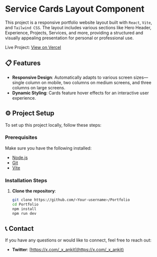 # Service Cards Layout Component



This project is a responsive portfolio website layout built with `React`, `Vite`, and `Tailwind CSS`. The layout includes various sections like Hero Header, Experience, Projects, Services, and more, providing a structured and visually appealing presentation for personal or professional use.


Live Project: [View on Vercel](https://portfolio-zd96.vercel.app/)

## 📋 Features

- **Responsive Design**: Automatically adapts to various screen sizes—single column on mobile, two columns on medium screens, and three columns on large screens.
- **Dynamic Styling**: Cards feature hover effects for an interactive user experience.

## ⚙️ Project Setup

To set up this project locally, follow these steps:

### Prerequisites

Make sure you have the following installed:

- [Node.js](https://nodejs.org/)
- [Git](https://git-scm.com/)
- [Vite](https://vitejs.dev/)

### Installation Steps

1. **Clone the repository**:

   ```bash
   git clone https://github.com/<Your-username>/Portfolio
   cd Portfolio
   npm install
   npm run dev

## 📞 Contact

If you have any questions or would like to connect, feel free to reach out:

- **Twitter**: [https://x.com/_x_ankit](https://x.com/_x_ankit)
